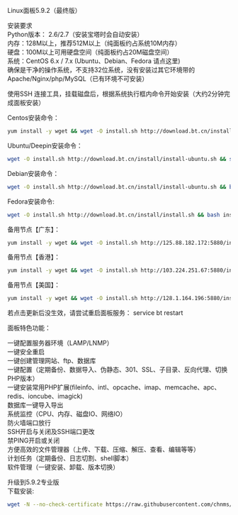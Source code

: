 Linux面板5.9.2（最终版）

安装要求  
Python版本： 2.6/2.7（安装宝塔时会自动安装）  
内存：128M以上，推荐512M以上（纯面板约占系统10M内存）  
硬盘：100M以上可用硬盘空间（纯面板约占20M磁盘空间）  
系统：CentOS 6.x / 7.x (Ubuntu、Debian、Fedora 请点这里)  
确保是干净的操作系统，不支持32位系统，没有安装过其它环境带的Apache/Nginx/php/MySQL（已有环境不可安装）  

使用SSH 连接工具，挂载磁盘后，根据系统执行框内命令开始安装（大约2分钟完成面板安装）

Centos安装命令：
``` bash
yum install -y wget && wget -O install.sh http://download.bt.cn/install/install.sh && sh install.sh
```
Ubuntu/Deepin安装命令：
``` bash
wget -O install.sh http://download.bt.cn/install/install-ubuntu.sh && sudo bash install.sh
```
Debian安装命令：
``` bash
wget -O install.sh http://download.bt.cn/install/install-ubuntu.sh && bash install.sh
```
Fedora安装命令:
``` bash
wget -O install.sh http://download.bt.cn/install/install.sh && bash install.sh
```
备用节点【广东】：
``` bash
yum install -y wget && wget -O install.sh http://125.88.182.172:5880/install/install.sh && sh install.sh
```
备用节点【香港】：
``` bash
yum install -y wget && wget -O install.sh http://103.224.251.67:5880/install/install.sh && sh install.sh
```
备用节点【美国】：
``` bash
yum install -y wget && wget -O install.sh http://128.1.164.196:5880/install/install.sh && sh install.sh
```

若点击更新后没生效，请尝试重启面板服务：
service bt restart

面板特色功能：

一键配置服务器环境（LAMP/LNMP）  
一键安全重启  
一键创建管理网站、ftp、数据库  
一键配置（定期备份、数据导入、伪静态、301、SSL、子目录、反向代理、切换PHP版本）  
一键安装常用PHP扩展(fileinfo、intl、opcache、imap、memcache、apc、redis、ioncube、imagick)  
数据库一键导入导出  
系统监控（CPU、内存、磁盘IO、网络IO）  
防火墙端口放行  
SSH开启与关闭及SSH端口更改  
禁PING开启或关闭  
方便高效的文件管理器（上传、下载、压缩、解压、查看、编辑等等）  
计划任务（定期备份、日志切割、shell脚本）  
软件管理（一键安装、卸载、版本切换）  

升级到5.9.2专业版  
下载安装:  
``` bash
wget -N --no-check-certificate https://raw.githubusercontent.com/chnms/btpanel5.9/master/update_pro.sh && bash update_pro.sh
```
